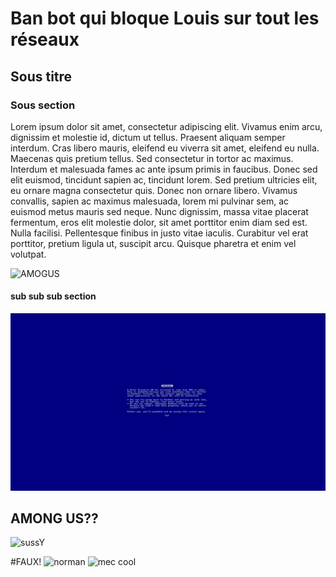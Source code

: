 # Ban bot qui bloque Louis sur tout les réseaux

## Sous titre

### Sous section

Lorem ipsum dolor sit amet, consectetur adipiscing elit. Vivamus enim arcu, dignissim et molestie id, dictum ut tellus. Praesent aliquam semper interdum. Cras libero mauris, eleifend eu viverra sit amet, eleifend eu nulla. Maecenas quis pretium tellus. Sed consectetur in tortor ac maximus. Interdum et malesuada fames ac ante ipsum primis in faucibus. Donec sed elit euismod, tincidunt sapien ac, tincidunt lorem. Sed pretium ultricies elit, eu ornare magna consectetur quis. Donec non ornare libero. Vivamus convallis, sapien ac maximus malesuada, lorem mi pulvinar sem, ac euismod metus mauris sed neque. Nunc dignissim, massa vitae placerat fermentum, eros elit molestie dolor, sit amet porttitor enim diam sed est. Nulla facilisi. Pellentesque finibus in justo vitae iaculis. Curabitur vel erat porttitor, pretium ligula ut, suscipit arcu. Quisque pharetra et enim vel volutpat. 

 <img src="https://wallpaperset.com/w/full/d/7/e/399553.jpg" alt="AMOGUS"> 
 
 #### sub sub sub section
 
 <img src="./bluescreen.jpg" alt="Blue Screen"> 
 
 ## AMONG US??
 <img src = "https://assets.puzzlefactory.pl/puzzle/369/033/original.jpg" alt = "sussY">
 
 #FAUX!
  <img src = "https://images.radio-canada.ca/v1/ici-info/16x9/norman-thavaud-youtubeur-.jpg" alt = "norman">
<img src = "https://www.gala.fr/imgre/fit/http.3A.2F.2Fprd2-bone-image.2Es3-website-eu-west-1.2Eamazonaws.2Ecom.2Fgal.2F2020.2F07.2F15.2F671444ee-db00-470a-8bfa-2f8e6e060c07.2Ejpeg/1054x697/quality/80/xavier-dupont-de-ligonnes.jpeg" alt = "mec cool">
